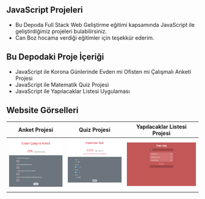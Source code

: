 ## JavaScript Projeleri
 * Bu Depoda Full Stack Web Geliştirme eğitimi kapsamında JavaScript ile geliştirdiğimiz projeleri bulabilirsiniz.
 * Can Boz hocama verdiği eğitimler için teşekkür ederim.


## Bu Depodaki Proje İçeriği
 * JavaScript ile Korona Günlerinde Evden mi Ofisten mi Çalışmalı Anketi Projesi
 * JavaScript ile Matematik Quiz Projesi
 * JavaScript ile Yapılacaklar Listesi Uygulaması
    
    

## Website Görselleri
Anket Projesi | Quiz Projesi | Yapılacaklar Listesi Projesi | 
------------ | ------------ | ------------ | 
![](Photos/anketPhoto.png) | ![](Photos/matematikPhoto.png) | ![](Photos/YapılacakPhoto.png) | 
